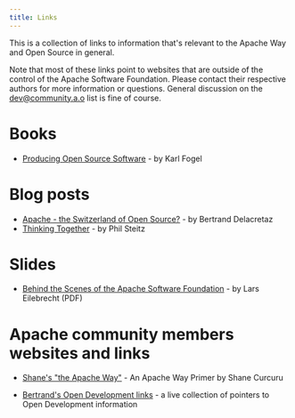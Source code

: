 ```yaml
---
title: Links
---
```


This is a collection of links to information that's relevant to the Apache Way and Open Source in general.

Note that most of these links point to websites that are outside of the control of the Apache Software Foundation. Please contact their respective 
authors for more information or questions. General discussion on the dev@community.a.o list is fine of course.

# Books
* [Producing Open Source Software][1] - by Karl Fogel

# Blog posts
* [Apache - the Switzerland of Open Source?][2] - by Bertrand Delacretaz
* [Thinking Together][3] - by Phil Steitz

# Slides
* [Behind the Scenes of the Apache Software Foundation][4] - by Lars Eilebrecht (PDF)

# Apache community members websites and links
* [Shane's "the Apache Way"][5] - An Apache Way Primer by Shane Curcuru
* [Bertrand's Open Development links][6] - a live collection of pointers to Open Development information


  [1]: https://producingoss.com/
  [2]: https://grep.codeconsult.ch/2009/03/30/the-asf-is-the-switzerland-of-open-source/
  [3]: https://psteitz.blogspot.ch/2011/11/thinking-together.html
  [4]: https://www.apachecon.com/eu2007/materials/asf-intro-slides-eilebrecht.pdf
  [5]: http://theapacheway.com/
  [6]: https://delicious.com/bdelacretaz/opendevelopment
